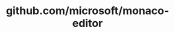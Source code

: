 ---
layout: post
title: github.com/microsoft/monaco-editor
categories: link
tags: [انگلیسی, برنامه‌نویسی]
---